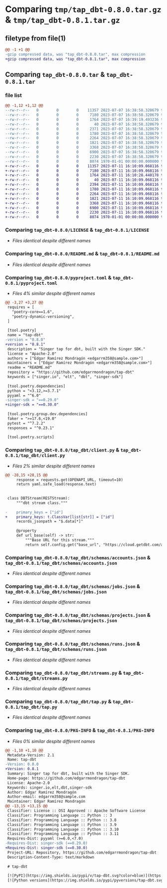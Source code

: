 # Comparing `tmp/tap_dbt-0.8.0.tar.gz` & `tmp/tap_dbt-0.8.1.tar.gz`

## filetype from file(1)

```diff
@@ -1 +1 @@
-gzip compressed data, was "tap_dbt-0.8.0.tar", max compression
+gzip compressed data, was "tap_dbt-0.8.1.tar", max compression
```

## Comparing `tap_dbt-0.8.0.tar` & `tap_dbt-0.8.1.tar`

### file list

```diff
@@ -1,12 +1,12 @@
--rw-r--r--   0        0        0    11357 2023-07-07 16:38:58.320679 tap_dbt-0.8.0/LICENSE
--rw-r--r--   0        0        0     7180 2023-07-07 16:38:58.320679 tap_dbt-0.8.0/README.md
--rw-r--r--   0        0        0     1764 2023-07-07 16:39:19.493236 tap_dbt-0.8.0/pyproject.toml
--rw-r--r--   0        0        0       40 2023-07-07 16:38:58.320679 tap_dbt-0.8.0/tap_dbt/__init__.py
--rw-r--r--   0        0        0     2371 2023-07-07 16:38:58.320679 tap_dbt-0.8.0/tap_dbt/client.py
--rw-r--r--   0        0        0     1780 2023-07-07 16:38:58.320679 tap_dbt-0.8.0/tap_dbt/schemas/accounts.json
--rw-r--r--   0        0        0     2264 2023-07-07 16:38:58.320679 tap_dbt-0.8.0/tap_dbt/schemas/jobs.json
--rw-r--r--   0        0        0     1821 2023-07-07 16:38:58.320679 tap_dbt-0.8.0/tap_dbt/schemas/projects.json
--rw-r--r--   0        0        0     3368 2023-07-07 16:38:58.320679 tap_dbt-0.8.0/tap_dbt/schemas/runs.json
--rw-r--r--   0        0        0     6900 2023-07-07 16:38:58.320679 tap_dbt-0.8.0/tap_dbt/streams.py
--rw-r--r--   0        0        0     2230 2023-07-07 16:38:58.320679 tap_dbt-0.8.0/tap_dbt/tap.py
--rw-r--r--   0        0        0     8074 1970-01-01 00:00:00.000000 tap_dbt-0.8.0/PKG-INFO
+-rw-r--r--   0        0        0    11357 2023-07-11 16:10:09.068116 tap_dbt-0.8.1/LICENSE
+-rw-r--r--   0        0        0     7180 2023-07-11 16:10:09.068116 tap_dbt-0.8.1/README.md
+-rw-r--r--   0        0        0     1764 2023-07-11 16:10:28.440178 tap_dbt-0.8.1/pyproject.toml
+-rw-r--r--   0        0        0       40 2023-07-11 16:10:09.068116 tap_dbt-0.8.1/tap_dbt/__init__.py
+-rw-r--r--   0        0        0     2394 2023-07-11 16:10:09.068116 tap_dbt-0.8.1/tap_dbt/client.py
+-rw-r--r--   0        0        0     1780 2023-07-11 16:10:09.068116 tap_dbt-0.8.1/tap_dbt/schemas/accounts.json
+-rw-r--r--   0        0        0     2264 2023-07-11 16:10:09.068116 tap_dbt-0.8.1/tap_dbt/schemas/jobs.json
+-rw-r--r--   0        0        0     1821 2023-07-11 16:10:09.068116 tap_dbt-0.8.1/tap_dbt/schemas/projects.json
+-rw-r--r--   0        0        0     3368 2023-07-11 16:10:09.068116 tap_dbt-0.8.1/tap_dbt/schemas/runs.json
+-rw-r--r--   0        0        0     6900 2023-07-11 16:10:09.068116 tap_dbt-0.8.1/tap_dbt/streams.py
+-rw-r--r--   0        0        0     2230 2023-07-11 16:10:09.068116 tap_dbt-0.8.1/tap_dbt/tap.py
+-rw-r--r--   0        0        0     8074 1970-01-01 00:00:00.000000 tap_dbt-0.8.1/PKG-INFO
```

### Comparing `tap_dbt-0.8.0/LICENSE` & `tap_dbt-0.8.1/LICENSE`

 * *Files identical despite different names*

### Comparing `tap_dbt-0.8.0/README.md` & `tap_dbt-0.8.1/README.md`

 * *Files identical despite different names*

### Comparing `tap_dbt-0.8.0/pyproject.toml` & `tap_dbt-0.8.1/pyproject.toml`

 * *Files 4% similar despite different names*

```diff
@@ -3,27 +3,27 @@
 requires = [
   "poetry-core==1.6",
   "poetry-dynamic-versioning",
 ]
 
 [tool.poetry]
 name = "tap-dbt"
-version = "0.8.0"
+version = "0.8.1"
 description = "Singer tap for dbt, built with the Singer SDK."
 license = "Apache-2.0"
 authors = ["Edgar Ramírez Mondragón <edgarrm358@sample.com>"]
 maintainers = ["Edgar Ramírez Mondragón <edgarrm358@sample.com>"]
 readme = "README.md"
 repository = "https://github.com/edgarrmondragon/tap-dbt"
 keywords = ["singer.io", "elt", "dbt", "singer-sdk"]
 
 [tool.poetry.dependencies]
 python = "<3.12,>=3.7.1"
 pyyaml = "^6.0"
-singer-sdk = "==0.29.0"
+singer-sdk = "==0.30.0"
 
 [tool.poetry.group.dev.dependencies]
 faker = ">=17.6,<19.0"
 pytest = "^7.2.2"
 responses = "^0.23.1"
 
 [tool.poetry.scripts]
```

### Comparing `tap_dbt-0.8.0/tap_dbt/client.py` & `tap_dbt-0.8.1/tap_dbt/client.py`

 * *Files 2% similar despite different names*

```diff
@@ -28,15 +28,15 @@
     response = requests.get(OPENAPI_URL, timeout=10)
     return yaml.safe_load(response.text)
 
 
 class DBTStream(RESTStream):
     """dbt stream class."""
 
-    primary_keys = ["id"]
+    primary_keys: t.ClassVar[list[str]] = ["id"]
     records_jsonpath = "$.data[*]"
 
     @property
     def url_base(self) -> str:
         """Base URL for this stream."""
         return self.config.get("base_url", "https://cloud.getdbt.com/api/v2")
```

### Comparing `tap_dbt-0.8.0/tap_dbt/schemas/accounts.json` & `tap_dbt-0.8.1/tap_dbt/schemas/accounts.json`

 * *Files identical despite different names*

### Comparing `tap_dbt-0.8.0/tap_dbt/schemas/jobs.json` & `tap_dbt-0.8.1/tap_dbt/schemas/jobs.json`

 * *Files identical despite different names*

### Comparing `tap_dbt-0.8.0/tap_dbt/schemas/projects.json` & `tap_dbt-0.8.1/tap_dbt/schemas/projects.json`

 * *Files identical despite different names*

### Comparing `tap_dbt-0.8.0/tap_dbt/schemas/runs.json` & `tap_dbt-0.8.1/tap_dbt/schemas/runs.json`

 * *Files identical despite different names*

### Comparing `tap_dbt-0.8.0/tap_dbt/streams.py` & `tap_dbt-0.8.1/tap_dbt/streams.py`

 * *Files identical despite different names*

### Comparing `tap_dbt-0.8.0/tap_dbt/tap.py` & `tap_dbt-0.8.1/tap_dbt/tap.py`

 * *Files identical despite different names*

### Comparing `tap_dbt-0.8.0/PKG-INFO` & `tap_dbt-0.8.1/PKG-INFO`

 * *Files 0% similar despite different names*

```diff
@@ -1,10 +1,10 @@
 Metadata-Version: 2.1
 Name: tap-dbt
-Version: 0.8.0
+Version: 0.8.1
 Summary: Singer tap for dbt, built with the Singer SDK.
 Home-page: https://github.com/edgarrmondragon/tap-dbt
 License: Apache-2.0
 Keywords: singer.io,elt,dbt,singer-sdk
 Author: Edgar Ramírez Mondragón
 Author-email: edgarrm358@sample.com
 Maintainer: Edgar Ramírez Mondragón
@@ -13,15 +13,15 @@
 Classifier: License :: OSI Approved :: Apache Software License
 Classifier: Programming Language :: Python :: 3
 Classifier: Programming Language :: Python :: 3.8
 Classifier: Programming Language :: Python :: 3.9
 Classifier: Programming Language :: Python :: 3.10
 Classifier: Programming Language :: Python :: 3.11
 Requires-Dist: pyyaml (>=6.0,<7.0)
-Requires-Dist: singer-sdk (==0.29.0)
+Requires-Dist: singer-sdk (==0.30.0)
 Project-URL: Repository, https://github.com/edgarrmondragon/tap-dbt
 Description-Content-Type: text/markdown
 
 # tap-dbt
 
 [![PyPI](https://img.shields.io/pypi/v/tap-dbt.svg?color=blue)](https://pypi.org/project/tap-dbt/)
 [![Python versions](https://img.shields.io/pypi/pyversions/tap-dbt.svg)](https://pypi.org/project/tap-dbt/)
```

